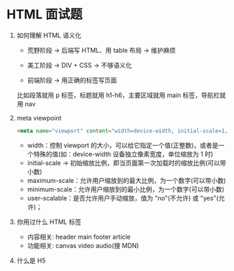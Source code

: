 # HTML 面试题

1. 如何理解 HTML 语义化

   - 荒野阶段 -> 后端写 HTML、用 table 布局 -> 维护麻烦

   * 美工阶段 -> DIV + CSS -> 不够语义化

   * 前端阶段 -> 用正确的标签写页面

   比如段落就用 p 标签，标题就用 h1-h6，主要区域就用 main 标签，导航栏就用 nav

2. meta viewpoint

   ```HTML
   <meta name="viewport" content="width=device-width, initial-scale=1, maximum-scale=1, minimum-scale=1">
   ```

   - width：控制 viewport 的大小，可以给它指定一个值(正整数)，或者是一个特殊的值(如：device-width 设备独立像素宽度，单位缩放为 1 时)

   * initial-scale -> 初始缩放比例，即当页面第一次加载时的缩放比例(可以带小数)

   - maximum-scale：允许用户缩放到的最大比例，为一个数字(可以带小数)
   - minimum-scale：允许用户缩放到的最小比例，为一个数字(可以带小数)
   - user-scalable：是否允许用户手动缩放，值为 "no"(不允许) 或 "yes"(允许)；

3. 你用过什么 HTML 标签

   - 内容相关: header main footer article
   - 功能相关: canvas video audio(搜 MDN)

4. 什么是 H5
